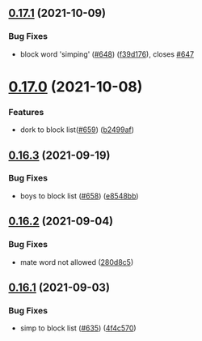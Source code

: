## [0.17.1](https://github.com/EddieHubCommunity/EddieBot/compare/v0.17.0...v0.17.1) (2021-10-09)


### Bug Fixes

* block word 'simping'  ([#648](https://github.com/EddieHubCommunity/EddieBot/issues/648)) ([f39d176](https://github.com/EddieHubCommunity/EddieBot/commit/f39d176de08387ccc7ca58c6997e726fffc60b5f)), closes [#647](https://github.com/EddieHubCommunity/EddieBot/issues/647)



# [0.17.0](https://github.com/EddieHubCommunity/EddieBot/compare/v0.16.3...v0.17.0) (2021-10-08)


### Features

* dork to block list([#659](https://github.com/EddieHubCommunity/EddieBot/issues/659))  ([b2499af](https://github.com/EddieHubCommunity/EddieBot/commit/b2499af839df5c853742114833ecef2c434b930c))



## [0.16.3](https://github.com/EddieHubCommunity/EddieBot/compare/v0.16.2...v0.16.3) (2021-09-19)


### Bug Fixes

* boys to block list ([#658](https://github.com/EddieHubCommunity/EddieBot/issues/658)) ([e8548bb](https://github.com/EddieHubCommunity/EddieBot/commit/e8548bb31805d03b445cd27e2c89ed36fb3824a8))



## [0.16.2](https://github.com/EddieHubCommunity/EddieBot/compare/v0.16.1...v0.16.2) (2021-09-04)


### Bug Fixes

* mate word not allowed ([280d8c5](https://github.com/EddieHubCommunity/EddieBot/commit/280d8c5c5c92f096cddd1173d35aa70815987314))



## [0.16.1](https://github.com/EddieHubCommunity/EddieBot/compare/v0.16.0...v0.16.1) (2021-09-03)


### Bug Fixes

* simp to block list ([#635](https://github.com/EddieHubCommunity/EddieBot/issues/635)) ([4f4c570](https://github.com/EddieHubCommunity/EddieBot/commit/4f4c570b815bd469d116d5c851da55ae00185351))



